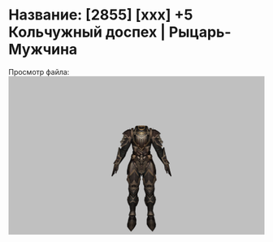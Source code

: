 # Название: [2855] [xxx] +5 Кольчужный доспех | Рыцарь-Мужчина

Просмотр файла:
![p000006.png](p000006.png)